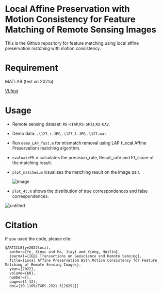 # Local Affine Preservation with Motion Consistency for Feature Matching of Remote Sensing Images
This is the Github repository for feature matching using local affine preservation matching with motion consistency.

# Requirement
MATLAB (test on 2021a)

[VLfeat](https://github.com/vlfeat/vlfeat) 

# Usage
- Remote sensing dataset: ```RS-CIAP```,```RS-GFII```,```RS-UAV```.
- Demo data: ```.\127_r.JPG```,```.\127_l.JPG```,```.\127.mat```.
- Run ```demo_LAP_fast.m``` for mismatch removal using LAP (Local Affine Preservation) matching algorithm.
- ```evaluatePR.m``` calculates the precision_rate, Recall_rate and F1_score of the matching result.
- ```plot_matches.m``` visualizes the matching result on the image pair.

  ![image](https://user-images.githubusercontent.com/87520254/236364113-5a13b260-5b54-446c-b307-206ab9cee338.png)

- ```plot_4c.m``` shows the distribution of true correspondences and false correspondences.
  
![untitled](https://user-images.githubusercontent.com/87520254/236365469-55d11f07-a1ee-406f-9ed2-16955f6af233.png)



# Citation

If you used the code, please cite:
```
@ARTICLE{ye2022local,
  author={Ye, Xinyu and Ma, Jiayi and Xiong, Huilin},
  journal={IEEE Transactions on Geoscience and Remote Sensing}, 
  title={Local Affine Preservation With Motion Consistency for Feature Matching of Remote Sensing Images}, 
  year={2022},
  volume={60},
  number={},
  pages={1-12},
  doi={10.1109/TGRS.2021.3128292}}
```
